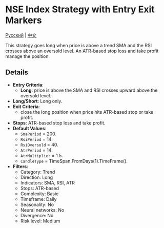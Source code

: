 # NSE Index Strategy with Entry Exit Markers
[Русский](README_ru.md) | [中文](README_cn.md)

This strategy goes long when price is above a trend SMA and the RSI crosses above an oversold level. An ATR-based stop loss and take profit manage the position.

## Details

- **Entry Criteria**:
  - **Long**: price is above the SMA and RSI crosses upward above the oversold level.
- **Long/Short**: Long only.
- **Exit Criteria**:
  - close the long position when price hits ATR-based stop or take profit.
- **Stops**: ATR-based stop loss and take profit.
- **Default Values**:
  - `SmaPeriod` = 200.
  - `RsiPeriod` = 14.
  - `RsiOversold` = 40.
  - `AtrPeriod` = 14.
  - `AtrMultiplier` = 1.5.
  - `CandleType` = TimeSpan.FromDays(1).TimeFrame().
- **Filters**:
  - Category: Trend
  - Direction: Long
  - Indicators: SMA, RSI, ATR
  - Stops: ATR-based
  - Complexity: Basic
  - Timeframe: Daily
  - Seasonality: No
  - Neural networks: No
  - Divergence: No
  - Risk level: Medium
